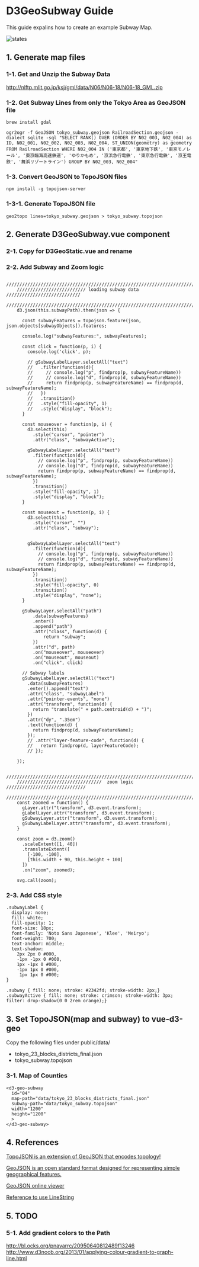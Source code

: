 # D3GeoSubway Guide
This guide expalins how to create an example Subway Map.

![states](https://raw.githubusercontent.com/komushi/vue-d3-geo/master/images/subway.jpg)

## 1. Generate map files
### 1-1. Get and Unzip the Subway Data
http://nlftp.mlit.go.jp/ksj/gml/data/N06/N06-18/N06-18_GML.zip

### 1-2. Get Subway Lines from only the Tokyo Area as GeoJSON file
```
brew install gdal
```

```
ogr2ogr -f GeoJSON tokyo_subway.geojson RailroadSection.geojson -dialect sqlite -sql "SELECT RANK() OVER (ORDER BY N02_003, N02_004) as ID, N02_001, N02_002, N02_003, N02_004, ST_UNION(geometry) as geometry FROM RailroadSection WHERE N02_004 IN ('東京都', '東京地下鉄', '東京モノレール', '東京臨海高速鉄道', 'ゆりかもめ', '京浜急行電鉄', '東京急行電鉄', '京王電鉄', '舞浜リゾートライン') GROUP BY N02_003, N02_004"
```

### 1-3. Convert GeoJSON to TopoJSON files
```
npm install -g topojson-server
```

### 1-3-1. Generate TopoJSON file
```
geo2topo lines=tokyo_subway.geojson > tokyo_subway.topojson
```

## 2. Generate D3GeoSubway.vue component
### 2-1. Copy for D3GeoStatic.vue and rename

### 2-2. Add Subway and Zoom logic
```
    ///////////////////////////////////////////////////////////////////////////
    ////////////////////////// loading subway data ////////////////////////////
    ///////////////////////////////////////////////////////////////////////////
    d3.json(this.subwayPath).then(json => {
      
      const subwayFeatures = topojson.feature(json, json.objects[subwayObjects]).features;

      console.log("subwayFeatures:", subwayFeatures);

      const click = function(p, i) {
        console.log('click', p);

        // gSubwayLabelLayer.selectAll("text")
        //   .filter(function(d){
        //     // console.log("p", findprop(p, subwayFeatureName))
        //     // console.log("d", findprop(d, subwayFeatureName))
        //     return findprop(p, subwayFeatureName) == findprop(d, subwayFeatureName);
        //   })
        //   .transition()
        //   .style("fill-opacity", 1)
        //   .style("display", "block");        
      }

      const mouseover = function(p, i) {
        d3.select(this)
          .style("cursor", "pointer")
          .attr("class", "subwayActive");

        gSubwayLabelLayer.selectAll("text")
          .filter(function(d){
            // console.log("p", findprop(p, subwayFeatureName))
            // console.log("d", findprop(d, subwayFeatureName))
            return findprop(p, subwayFeatureName) == findprop(d, subwayFeatureName);
          })
          .transition()
          .style("fill-opacity", 1)
          .style("display", "block");  
      }

      const mouseout = function(p, i) {
        d3.select(this)
          .style("cursor", "")
          .attr("class", "subway");


        gSubwayLabelLayer.selectAll("text")
          .filter(function(d){
            // console.log("p", findprop(p, subwayFeatureName))
            // console.log("d", findprop(d, subwayFeatureName))
            return findprop(p, subwayFeatureName) == findprop(d, subwayFeatureName);
          })
          .transition()
          .style("fill-opacity", 0)
          .transition()
          .style("display", "none");        
      }

      gSubwayLayer.selectAll("path")
          .data(subwayFeatures)
          .enter()
          .append("path")
          .attr("class", function(d) {
              return "subway";
          })
          .attr("d", path)
          .on("mouseover", mouseover)
          .on("mouseout", mouseout)
          .on("click", click)

      // Subway labels
      gSubwayLabelLayer.selectAll("text")
        .data(subwayFeatures)
        .enter().append("text")
        .attr("class", "subwayLabel")
        .attr("pointer-events", "none")
        .attr("transform", function(d) { 
          return "translate(" + path.centroid(d) + ")"; 
        })
        .attr("dy", ".35em")
        .text(function(d) { 
          return findprop(d, subwayFeatureName); 
        });
        // .attr("layer-feature-code", function(d) { 
        //   return findprop(d, layerFeatureCode);
        // });

    });

    ///////////////////////////////////////////////////////////////////////////
    ////////////////////////////////  zoom logic //////////////////////////////
    ///////////////////////////////////////////////////////////////////////////
    const zoomed = function() {
      gLayer.attr("transform", d3.event.transform);
      gLabelLayer.attr("transform", d3.event.transform);
      gSubwayLayer.attr("transform", d3.event.transform);
      gSubwayLabelLayer.attr("transform", d3.event.transform);
    }

    const zoom = d3.zoom()
      .scaleExtent([1, 40])
      .translateExtent([
        [-100, -100],
        [this.width + 90, this.height + 100]
      ])
      .on("zoom", zoomed);

    svg.call(zoom); 
```

### 2-3. Add CSS style
```
.subwayLabel {
  display: none;
  fill: white;
  fill-opacity: 1;
  font-size: 18px;
  font-family: 'Noto Sans Japanese', 'Klee', 'Meiryo';
  font-weight: 700;
  text-anchor: middle;
  text-shadow:
    2px 2px 0 #000,
    -1px -1px 0 #000,  
    1px -1px 0 #000,
    -1px 1px 0 #000,
     1px 1px 0 #000;
}

.subway { fill: none; stroke: #2342fd; stroke-width: 2px;}
.subwayActive { fill: none; stroke: crimson; stroke-width: 3px; filter: drop-shadow(0 0 2rem orange);}
```


## 3. Set TopoJSON(map and subway) to vue-d3-geo
Copy the following files under public/data/
* tokyo_23_blocks_districts_final.json
* tokyo_subway.topojson

### 3-1. Map of Counties
```
<d3-geo-subway
  id="04" 
  map-path="data/tokyo_23_blocks_districts_final.json"
  subway-path="data/tokyo_subway.topojson"
  width="1200"
  height="1200"
  >    
</d3-geo-subway>
```

## 4. References
[TopoJSON is an extension of GeoJSON that encodes topology!](https://github.com/topojson/topojson)

[GeoJSON is an open standard format designed for representing simple geographical features.](https://en.wikipedia.org/wiki/GeoJSON)

[GeoJSON online viewer](http://geojson.io/)

[Reference to use LineString](https://qiita.com/hiyuzawa/items/b28fa4d380d02d8bd5a1)

## 5. TODO

### 5-1. Add gradient colors to the Path
http://bl.ocks.org/pnavarrc/20950640812489f13246
http://www.d3noob.org/2013/01/applying-colour-gradient-to-graph-line.html